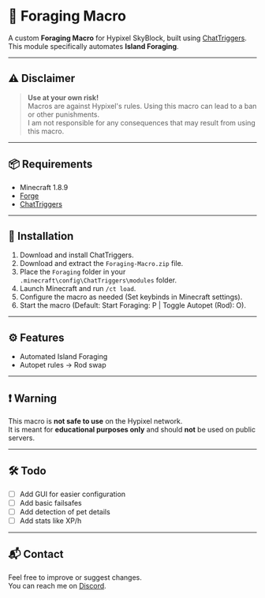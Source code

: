 # 🌲 Foraging Macro 

A custom **Foraging Macro** for Hypixel SkyBlock, built using [ChatTriggers](https://chattriggers.com/).  
This module specifically automates **Island Foraging**.

---

## ⚠️ Disclaimer

> **Use at your own risk!**  
> Macros are against Hypixel's rules. Using this macro can lead to a ban or other punishments.  
> I am not responsible for any consequences that may result from using this macro.

---

## 📦 Requirements

- Minecraft 1.8.9
- [Forge](http://files.minecraftforge.net/maven/net/minecraftforge/forge/index_1.8.9.html)
- [ChatTriggers](https://chattriggers.com/)

---

## 💾 Installation

1. Download and install ChatTriggers.
2. Download and extract the `Foraging-Macro.zip` file.
3. Place the `Foraging` folder in your `.minecraft\config\ChatTriggers\modules` folder.
4. Launch Minecraft and run `/ct load`.
5. Configure the macro as needed (Set keybinds in Minecraft settings).
6. Start the macro (Default: Start Foraging: P | Toggle Autopet (Rod): O).

---

## ⚙️ Features

- Automated Island Foraging
- Autopet rules -> Rod swap

---

## ❗ Warning

This macro is **not safe to use** on the Hypixel network.  
It is meant for **educational purposes only** and should **not** be used on public servers.

---

## 🛠️ Todo

- [ ] Add GUI for easier configuration
- [ ] Add basic failsafes
- [ ] Add detection of pet details
- [ ] Add stats like XP/h

---

## 📬 Contact

Feel free to improve or suggest changes.  
You can reach me on [Discord](https://discord.gg/bzm).

